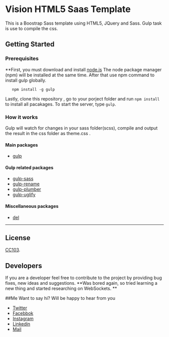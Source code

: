 # Vision HTML5 Saas Template 
This is a Boostrap Sass template using HTML5, JQuery and Sass. Gulp task is use to compile the css.

## Getting Started 

### Prerequisites
**First, you must download and install [node.js](https://nodejs.org/en/) The node package manager (npm) will be installed at the same time. After that use npm command to install gulp globally. 

```
   npm install -g gulp 
```

Lastly, clone this repository , go to your porject folder and run `npm install` to install all pacakages. To start the server, type `gulp`. 

### How it works
Gulp will watch for changes in your sass folder(scss), compile and output the result in the css folder as theme.css .


#### Main packages

* [gulp](http://gulpjs.com/)

#### Gulp related packages

* [gulp-sass](https://www.npmjs.com/package/gulp-sass)
* [gulp-rename](https://www.npmjs.com/package/gulp-rename)
* [gulp-plumber](https://www.npmjs.com/package/gulp-plumber)
* [gulp-uglify](https://www.npmjs.com/package/gulp-uglify)

#### Miscellaneous packages

* [del](https://www.npmjs.com/package/del)

---

## License

[CC103](./LICENSE).



## Developers
If you are a developer feel free to contribute to the project by providing bug fixes, new ideas and suggestions. 
**Was bored again, so tried learning a new thing and started researching on WebSockets. **

##Me
Want to say hi? Will be happy to hear from you
* [Twitter](http:///www.twitter.com/asadadams)
* [Facebbok](http://www.facebook.com/asad.adams)
* [Instagram](http://www.instagram.com/asadadams)
* [Linkedin](https://www.linkedin.com/in/asad-adams-28ab5918a/)
* [Mail](clarkpeace.adams@gmail.com)